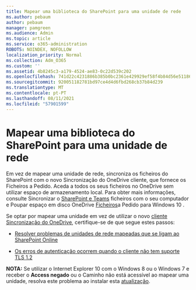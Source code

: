 ```yaml
---
title: Mapear uma biblioteca do SharePoint para uma unidade de rede
ms.author: pebaum
author: pebaum
manager: pamgreen
ms.audience: Admin
ms.topic: article
ms.service: o365-administration
ROBOTS: NOINDEX, NOFOLLOW
localization_priority: Normal
ms.collection: Adm_O365
ms.custom: ''
ms.assetid: 4b8245c3-a179-4524-ae83-0c22d539c202
ms.openlocfilehash: 741d22c4231886b385b0bc2361e429929ef58f4b84d56e51186f129fc5d07921
ms.sourcegitcommit: 920051182781bd97ce4d4d6fbd268cb37b84d239
ms.translationtype: MT
ms.contentlocale: pt-PT
ms.lasthandoff: 08/11/2021
ms.locfileid: "57901599"
---
```

# <a name="map-a-sharepoint-library-to-a-network-drive"></a>Mapear uma biblioteca do SharePoint para uma unidade de rede

Em vez de mapear uma unidade de rede, sincroniza os ficheiros do SharePoint com o novo Sincronização do OneDrive cliente, que fornece os Ficheiros a Pedido. Aceda a todos os seus ficheiros no OneDrive sem utilizar espaço de armazenamento local. Para obter mais informações, consulte Sincronizar o [SharePoint e Teams](https://support.microsoft.com/office/sync-sharepoint-and-teams-files-with-your-computer-6de9ede8-5b6e-4503-80b2-6190f3354a88) ficheiros com o seu computador e Poupar espaço em disco OneDrive [Ficheiros](https://support.microsoft.com/office/save-disk-space-with-onedrive-files-on-demand-for-windows-10-0e6860d3-d9f3-4971-b321-7092438fb38e)a Pedido para Windows 10 .

Se optar por mapear uma unidade em vez de utilizar o novo [cliente Sincronização do OneDrive](https://support.microsoft.com/office/sync-sharepoint-and-teams-files-with-your-computer-6de9ede8-5b6e-4503-80b2-6190f3354a88), certifique-se de que segue estes passos:

- [Resolver problemas de unidades de rede mapeadas que se ligam ao SharePoint Online](https://docs.microsoft.com/sharepoint/support/administration/troubleshoot-mapped-network-drives)

- [Os erros de autenticação ocorrem quando o cliente não tem suporte TLS 1.2](https://docs.microsoft.com/sharepoint/troubleshoot/administration/authentication-errors-tls12-support#network-drive-mapped-to-a-sharepoint-library)  

**NOTA:** Se utilizar o Internet Explorer 10 com o Windows 8 ou o Windows 7 e receber  o **Access negado** ou o Caminho não está acessível ao mapear uma unidade, resolva este problema ao instalar esta [atualização](https://support.microsoft.com/topic/error-when-you-open-a-sharepoint-document-library-in-windows-explorer-or-map-a-network-drive-to-the-library-after-you-install-internet-explorer-10-96e640ba-059f-9b09-bb91-2a0319ee8b1d).